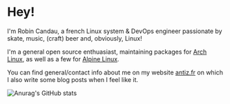 # Hey!

I'm Robin Candau, a french Linux system & DevOps engineer passionate by skate, music, (craft) beer and, obviously, Linux!

I'm a general open source enthuasiast, maintaining packages for [Arch Linux](https://archlinux.org/packages/?sort=&q=&maintainer=Antiz), as well as a few for [Alpine Linux](https://pkgs.alpinelinux.org/packages?name=&branch=edge&repo=&arch=&maintainer=Robin+Candau).

You can find general/contact info about me on my website [antiz.fr](https://antiz.fr) on which I also write some blog posts when I feel like it.  

![Anurag's GitHub stats](https://github-readme-stats.vercel.app/api?username=Antiz96&count_private=true&show_icons=true&theme=tokyonight)
